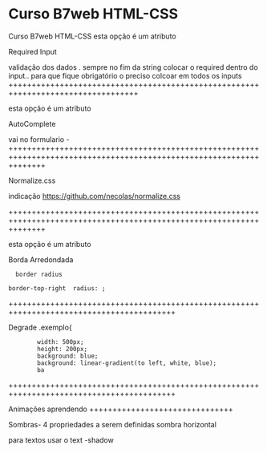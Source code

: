 # Curso B7web HTML-CSS
 Curso B7web HTML-CSS
esta opção é um atributo


Required Input


validação dos dados . sempre no fim da string  colocar o required dentro do input.. para que fique obrigatório o preciso colcoar em todos os inputs
++++++++++++++++++++++++++++++++++++++++++++++++++++++++++++++++++++++++++++++++++

esta opção é um atributo


AutoComplete

vai no formulario    -
++++++++++++++++++++++++++++++++++++++++++++++++++++++++++++++++++++++++++++++++++++++++++++++++++++++++++++++++++++

Normalize.css

indicação
https://github.com/necolas/normalize.css

++++++++++++++++++++++++++++++++++++++++++++++++++++++++++++++++++++++++++++++++++++++++++++++++++++++++++++++++++++

esta opção é um atributo 


Borda Arredondada

	  border radius 
	
	border-top-right  radius: ; 
++++++++++++++++++++++++++++++++++++++++++++++++++++++++++++++++++++++++++++++++++++++++++

Degrade
.exemplo{ 
           
            width: 500px;
            height: 200px;
            background: blue;
            background: linear-gradient(to left, white, blue);
            ba

++++++++++++++++++++++++++++++++++++++++++++++++++++++++++++++++++++++++++++++++++++++++++

Animações
aprendendo
+++++++++++++++++++++++++++++++

 Sombras- 4 propriedades a serem definidas
 sombra horizontal

 para textos usar o 
 text -shadow


	  